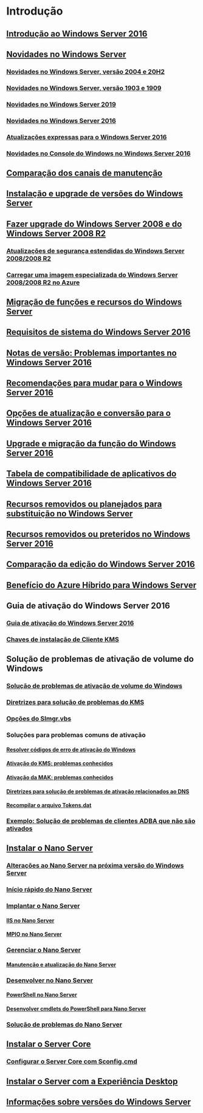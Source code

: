 # Introdução
## [Introdução ao Windows Server 2016](Server-Basics.md)
## [Novidades no Windows Server](whats-new-in-windows-server.md)
### [Novidades no Windows Server, versão 2004 e 20H2](whats-new-in-windows-server-2004.md)
### [Novidades no Windows Server, versão 1903 e 1909](..\get-started-19\whats-new-in-windows-server-1903-1909.md)
### [Novidades no Windows Server 2019](../get-started-19/whats-new-19.md)
### [Novidades no Windows Server 2016](whats-new-in-windows-server-2016.md)
### [Atualizações expressas para o Windows Server 2016](express-updates.md)
### [Novidades no Console do Windows no Windows Server 2016](whats-new-in-console.md)
## [Comparação dos canais de manutenção](..\get-started-19\servicing-channels-19.md)
## [Instalação e upgrade de versões do Windows Server](Installation-and-Upgrade.md)
## [Fazer upgrade do Windows Server 2008 e do Windows Server 2008 R2](modernize-windows-server-2008.md)
### [Atualizações de segurança estendidas do Windows Server 2008/2008 R2](extended-security-updates.md)
### [Carregar uma imagem especializada do Windows Server 2008/2008 R2 no Azure](uploading-specialized-WS08-image-to-azure.md)
## [Migração de funções e recursos do Windows Server](Migrate-Roles-and-Features.md)
## [Requisitos de sistema do Windows Server 2016](System-Requirements.md)
## [Notas de versão: Problemas importantes no Windows Server 2016](Windows-Server-2016-GA-Release-Notes.md)
## [Recomendações para mudar para o Windows Server 2016](Recommendations-moving-to-Server2016.md)
## [Opções de atualização e conversão para o Windows Server 2016](Supported-Upgrade-paths.md)
## [Upgrade e migração da função do Windows Server 2016](Server-Role-Upgradeability-Table.md)
## [Tabela de compatibilidade de aplicativos do Windows Server 2016](Server-Application-compatibility.md)
## [Recursos removidos ou planejados para substituição no Windows Server](../get-started-19/removed-features.md)
## [Recursos removidos ou preteridos no Windows Server 2016](Deprecated-Features.md)
## [Comparação da edição do Windows Server 2016](2016-Edition-Comparison.md)
## [Benefício do Azure Híbrido para Windows Server](azure-hybrid-benefit.md)
## Guia de ativação do Windows Server 2016
### [Guia de ativação do Windows Server 2016](Server-2016-activation.md)
### [Chaves de instalação de Cliente KMS](KMSclientkeys.md)
## Solução de problemas de ativação de volume do Windows
### [Solução de problemas de ativação de volume do Windows](activation-troubleshooting-guide.md)
### [Diretrizes para solução de problemas do KMS](activation-troubleshoot-kms-general.md)
### [Opções do Slmgr.vbs](activation-slmgr-vbs-options.md)
### Soluções para problemas comuns de ativação
#### [Resolver códigos de erro de ativação do Windows](activation-error-codes.md)
#### [Ativação do KMS: problemas conhecidos](activation-troubleshoot-KMS-issues.md)
#### [Ativação da MAK: problemas conhecidos](activation-troubleshoot-MAK-issues.md)
#### [Diretrizes para solução de problemas de ativação relacionados ao DNS](common-troubleshooting-procedures-kms-dns.md)
#### [Recompilar o arquivo Tokens.dat](activation-rebuild-tokens-dat-file.md)
### [Exemplo: Solução de problemas de clientes ADBA que não são ativados](activation-troubleshoot-adba-clients.md)
## [Instalar o Nano Server](Getting-started-with-Nano-Server.md)
### [Alterações ao Nano Server na próxima versão do Windows Server](nano-in-semi-annual-channel.md)
### [Início rápido do Nano Server](Nano-Server-Quick-start.md)
### [Implantar o Nano Server](Deploy-Nano-Server.md)
#### [IIS no Nano Server](IIS-on-Nano-Server.md)
#### [MPIO no Nano Server](MPIO-on-Nano-Server.md)
### [Gerenciar o Nano Server](Manage-Nano-Server.md)
#### [Manutenção e atualização do Nano Server](Update-Nano-Server.md)
### [Desenvolver no Nano Server](Developing-on-Nano-Server.md)
#### [PowerShell no Nano Server](powershell-on-Nano-Server.md)
#### [Desenvolver cmdlets do PowerShell para Nano Server](Developing-powershell-Cmdlets-for-Nano-Server.md)
### [Solução de problemas do Nano Server](Troubleshooting-Nano-Server.md)
## [Instalar o Server Core](Getting-started-with-Server-Core.md)
### [Configurar o Server Core com Sconfig.cmd](Sconfig-on-WS2016.md)
## [Instalar o Server com a Experiência Desktop](Getting-started-with-Server-with-Desktop-Experience.md)
## [Informações sobre versões do Windows Server](windows-server-release-info.md)
